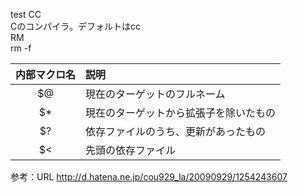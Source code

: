 test
CC  
Cのコンパイラ。デフォルトはcc  
RM  
rm -f  



|内部マクロ名|説明|
|:---:|:---|
|$@|現在のターゲットのフルネーム|
|$*|現在のターゲットから拡張子を除いたもの|
|$?|依存ファイルのうち、更新があったもの|
|$<|先頭の依存ファイル|


参考：URL
http://d.hatena.ne.jp/cou929_la/20090929/1254243607
